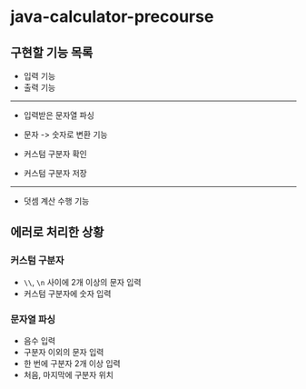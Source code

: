 # java-calculator-precourse

## 구현할 기능 목록

- 입력 기능
- 출력 기능

---

- 입력받은 문자열 파싱
- 문자 -> 숫자로 변환 기능


- 커스텀 구분자 확인
- 커스텀 구분자 저장

---

- 덧셈 계산 수행 기능

## 에러로 처리한 상황

### 커스텀 구분자

- `\\`, `\n` 사이에 2개 이상의 문자 입력
- 커스텀 구분자에 숫자 입력

### 문자열 파싱

- 음수 입력
- 구분자 이외의 문자 입력
- 한 번에 구분자 2개 이상 입력
- 처음, 마지막에 구분자 위치